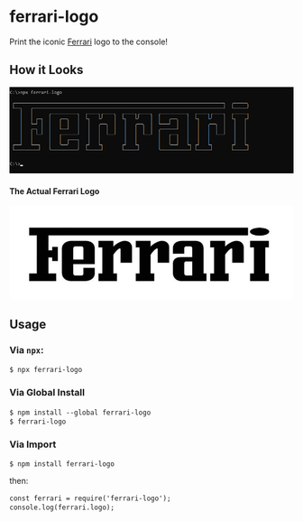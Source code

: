 # ferrari-logo
Print the iconic [Ferrari](https://www.ferrari.com/) logo to the console!

## How it Looks
![What ferrari-logo prints to the console](https://raw.githubusercontent.com/spirometaxas/ferrari-logo/main/img/ferrari-logo-demo.png)

#### The Actual Ferrari Logo
![The actual Ferrari logo](https://raw.githubusercontent.com/spirometaxas/ferrari-logo/main/img/ferrari-logo-original.jpg)

## Usage
### Via `npx`:
```
$ npx ferrari-logo
```

### Via Global Install
```
$ npm install --global ferrari-logo
$ ferrari-logo
```

### Via Import
```
$ npm install ferrari-logo
```
then:
```
const ferrari = require('ferrari-logo');
console.log(ferrari.logo);
```